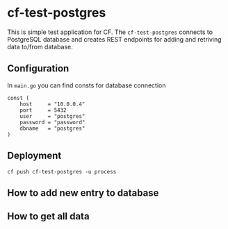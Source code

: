 # cf-test-postgres
This is simple test application for CF. The `cf-test-postgres` connects to PostgreSQL database and creates REST endpoints for 
adding and retriving data to/from database.

## Configuration
In `main.go` you can find consts for database connection

```
const (
	host     = "10.0.0.4"
	port     = 5432
	user     = "postgres"
	password = "password"
	dbname   = "postgres"
)
```

## Deployment
```
cf push cf-test-postgres -u process
```

## How to add new entry to database


## How to get all data

